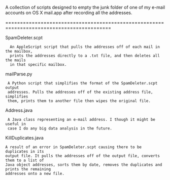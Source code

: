 A collection of scripts designed to empty the junk folder of one of my e-mail 
accounts on OS X mail.app after recording all the addresses.

==========================================================================================

SpamDeleter.scpt

      An AppleScript script that pulls the addresses off of each mail in the mailbox, 
      prints the addresses directly to a .txt file, and then deletes all the mails 
      in that specific mailbox.

mailParse.py

     A Python script that simplifies the format of the SpamDeleter.scpt output
     addresses. Pulls the addresses off of the existing address file, simplifies
     them, prints them to another file then wipes the original file.

Address.java 

     A Java class representing an e-mail address. I though it might be useful in 
     case I do any big data analysis in the future.

KillDuplicates.java 

    A result of an error in SpamDeleter.scpt causing there to be duplicates in its
    output file. It pulls the addresses off of the output file, converts them to a list of
    Java object addresses, sorts them by date, removes the duplicates and prints the remaining
    addresses onto a new file.
